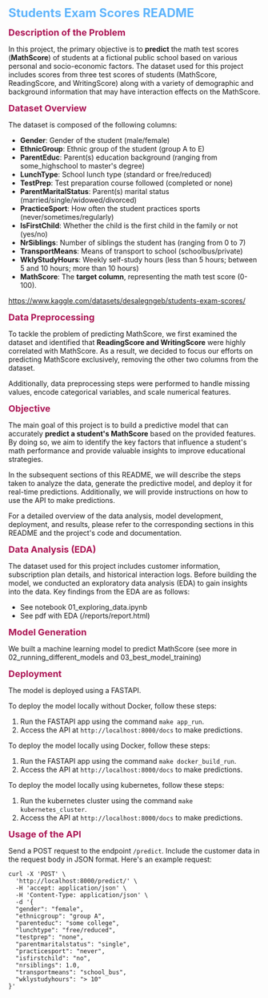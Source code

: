 
<span style="color: #60B5FC; font-weight: bold; font-size: 24px;">Students Exam Scores README</span> 

<span style="color: #AC1555; font-weight: bold; font-size: 18px;">Description of the Problem</span> 

In this project, the primary objective is to **predict** the math test scores (**MathScore**) of students at a fictional public school based on various personal and socio-economic factors. The dataset used for this project includes scores from three test scores of students (MathScore, ReadingScore, and WritingScore) along with a variety of demographic and background information that may have interaction effects on the MathScore.

<span style="color: #AC1555; font-weight: bold; font-size: 18px;">Dataset Overview</span> 

The dataset is composed of the following columns:

- **Gender**: Gender of the student (male/female)
- **EthnicGroup**: Ethnic group of the student (group A to E)
- **ParentEduc**: Parent(s) education background (ranging from some_highschool to master's degree)
- **LunchType**: School lunch type (standard or free/reduced)
- **TestPrep**: Test preparation course followed (completed or none)
- **ParentMaritalStatus**: Parent(s) marital status (married/single/widowed/divorced)
- **PracticeSport**: How often the student practices sports (never/sometimes/regularly)
- **IsFirstChild**: Whether the child is the first child in the family or not (yes/no)
- **NrSiblings**: Number of siblings the student has (ranging from 0 to 7)
- **TransportMeans**: Means of transport to school (schoolbus/private)
- **WklyStudyHours**: Weekly self-study hours (less than 5 hours; between 5 and 10 hours; more than 10 hours)
- **MathScore**: The **target column**, representing the math test score (0-100).

https://www.kaggle.com/datasets/desalegngeb/students-exam-scores/

<span style="color: #AC1555; font-weight: bold; font-size: 18px;">Data Preprocessing</span> 

To tackle the problem of predicting MathScore, we first examined the dataset and identified that **ReadingScore and WritingScore** were highly correlated with MathScore. As a result, we decided to focus our efforts on predicting MathScore exclusively, removing the other two columns from the dataset.

Additionally, data preprocessing steps were performed to handle missing values, encode categorical variables, and scale numerical features.

<span style="color: #AC1555; font-weight: bold; font-size: 18px;">Objective</span> 

The main goal of this project is to build a predictive model that can accurately **predict a student's MathScore** based on the provided features. By doing so, we aim to identify the key factors that influence a student's math performance and provide valuable insights to improve educational strategies.

In the subsequent sections of this README, we will describe the steps taken to analyze the data, generate the predictive model, and deploy it for real-time predictions. Additionally, we will provide instructions on how to use the API to make predictions.

For a detailed overview of the data analysis, model development, deployment, and results, please refer to the corresponding sections in this README and the project's code and documentation.


<span style="color: #AC1555; font-weight: bold; font-size: 18px;">Data Analysis (EDA)</span>

The dataset used for this project includes customer information, subscription plan details, and historical interaction logs. Before building the model, we conducted an exploratory data analysis (EDA) to gain insights into the data. Key findings from the EDA are as follows:
- See notebook 01_exploring_data.ipynb
- See pdf with EDA (/reports/report.html)

<span style="color: #AC1555; font-weight: bold; font-size: 18px;">Model Generation</span> 

We built a machine learning model to predict MathScore (see more in 02_running_different_models and 03_best_model_training)

<span style="color: #AC1555; font-weight: bold; font-size: 18px;">Deployment</span> 

The model is deployed using a FASTAPI.

To deploy the model locally without Docker, follow these steps:
1. Run the FASTAPI app using the command `make app_run`.
2. Access the API at `http://localhost:8000/docs` to make predictions.


To deploy the model locally using Docker, follow these steps:
1. Run the FASTAPI app using the command `make docker_build_run`.
2. Access the API at `http://localhost:8000/docs` to make predictions.


To deploy the model locally using kubernetes, follow these steps:
1. Run the kubernetes cluster using the command `make kubernetes_cluster`.
2. Access the API at `http://localhost:8000/docs` to make predictions.

<span style="color: #AC1555; font-weight: bold; font-size: 18px;">Usage of the API</span> 

Send a POST request to the endpoint `/predict`. Include the customer data in the request body in JSON format. Here's an example request:

```
curl -X 'POST' \
  'http://localhost:8000/predict/' \
  -H 'accept: application/json' \
  -H 'Content-Type: application/json' \
  -d '{
  "gender": "female",
  "ethnicgroup": "group A",
  "parenteduc": "some college",
  "lunchtype": "free/reduced",
  "testprep": "none",
  "parentmaritalstatus": "single",
  "practicesport": "never",
  "isfirstchild": "no",
  "nrsiblings": 1.0,
  "transportmeans": "school_bus",
  "wklystudyhours": "> 10"
}'